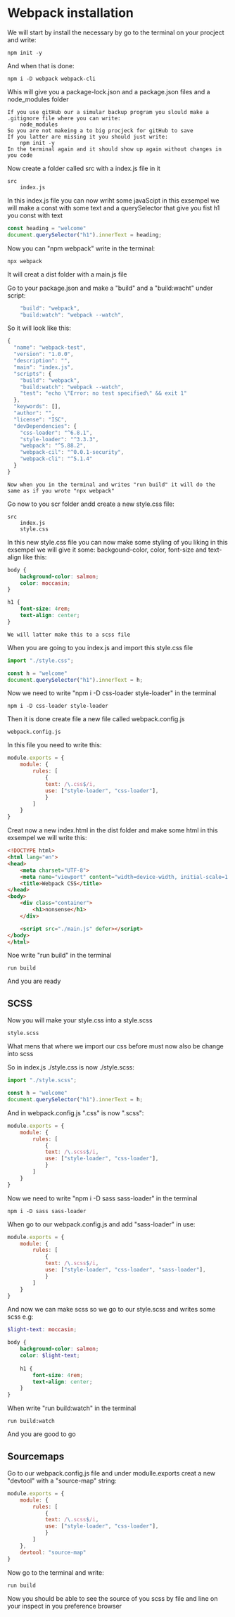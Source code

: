 # Webpack installation

We will start by install the necessary by go to the terminal on your procject and write: 

    npm init -y
And when that is done:

    npm i -D webpack webpack-cli
Whis will give you a package-lock.json and a package.json files and a node_modules folder
    
    If you use gitHub our a simular backup program you slould make a .gitignore file where you can write:
        node_modules 
    So you are not makeing a to big procjeck for gitHub to save 
    If you latter are missing it you should just write:
        npm init -y 
    In the terminal again and it should show up again without changes in you code 

Now create a folder called src with a index.js file in it
    
    src
        index.js

In this index.js file you can now wriht some javaScipt in this exsempel we will make a const with some text and a querySelector that give you fist h1 you const with text
```js
const heading = "welcome"
document.querySelector("h1").innerText = heading;
``` 
Now you can "npm webpack" write in the terminal:

    npx webpack
It will creat a dist folder with a main.js file

Go to your package.json and make a "build" and a "build:wacht" under script:
```js
    "build": "webpack",
    "build:watch": "webpack --watch",
```
So it will look like this:
```js
{
  "name": "webpack-test",
  "version": "1.0.0",
  "description": "",
  "main": "index.js",
  "scripts": {
    "build": "webpack",
    "build:watch": "webpack --watch",
    "test": "echo \"Error: no test specified\" && exit 1"
  },
  "keywords": [],
  "author": "",
  "license": "ISC",
  "devDependencies": {
    "css-loader": "^6.8.1",
    "style-loader": "^3.3.3",
    "webpack": "^5.88.2",
    "webpack-cil": "^0.0.1-security",
    "webpack-cli": "^5.1.4"
  }
}
```
    Now when you in the terminal and writes "run build" it will do the same as if you wrote "npx webpack"

Go now to you scr folder andd create a new style.css file:

    src
        index.js
        style.css 

In this new style.css file you can now make some styling of you liking in this exsempel we will give it some: backgound-color, color, font-size and text-align like this:
```css
body {
    background-color: salmon;
    color: moccasin;
}

h1 {
    font-size: 4rem;
    text-align: center;
}
```
    We will latter make this to a scss file

When you are going to you index.js and import this style.css file
```js
import "./style.css"; 

const h = "welcome"
document.querySelector("h1").innerText = h;
``` 

Now we need to write "npm i -D css-loader style-loader" in the terminal 

    npm i -D css-loader style-loader

Then it is done create file a new file called webpack.config.js 

    webpack.config.js 
In this file you need to write this: 
```js
module.exports = {
    module: {
        rules: [
            {
            text: /\.css$/i,
            use: ["style-loader", "css-loader"],
            }
        ]
    }
}
```

Creat now a new index.html in the dist folder and make some html in this exsempel we will write this:
```html
<!DOCTYPE html>
<html lang="en">
<head>
    <meta charset="UTF-8">
    <meta name="viewport" content="width=device-width, initial-scale=1.0">
    <title>Webpack CSS</title>
</head>
<body>
    <div class="container">
        <h1>nonsense</h1>
    </div>

    <script src="./main.js" defer></script>
</body>
</html>
```

Noe write "run build" in the terminal 

    run build
And you are ready

## SCSS

Now you will make your style.css into a style.scss

    style.scss

What mens that where we import our css before must now also be change into scss

So in index.js ./style.css is now ./style.scss:
```js
import "./style.scss";

const h = "welcome"
document.querySelector("h1").innerText = h;
``` 
And in webpack.config.js ".css" is now ".scss":
```js
module.exports = {
    module: {
        rules: [
            {
            text: /\.scss$/i,
            use: ["style-loader", "css-loader"],
            }
        ]
    }
}
``` 
Now we need to write "npm i -D sass sass-loader" in the terminal 

    npm i -D sass sass-loader

When go to our webpack.config.js and add "sass-loader" in use:
```js
module.exports = {
    module: {
        rules: [
            {
            text: /\.scss$/i,
            use: ["style-loader", "css-loader", "sass-loader"],
            }
        ]
    }
}
```

And now we can make scss so we go to our style.scss and writes some scss e.g:
```scss
$light-text: moccasin;

body {
    background-color: salmon;
    color: $light-text;
    
    h1 {
        font-size: 4rem;
        text-align: center;
    }
}
```

When write "run build:watch" in the terminal 

    run build:watch

And you are good to go

## Sourcemaps
Go to our webpack.config.js file and under modulle.exports creat a new "devtool" with a "source-map" string:
```js
module.exports = {
    module: {
        rules: [
            {
            text: /\.scss$/i,
            use: ["style-loader", "css-loader"],
            }
        ]
    },
    devtool: "source-map"
}
```

Now go to the terminal and write:

    run build

Now you should be able to see the source of you scss by file and line on your inspect in you preference browser